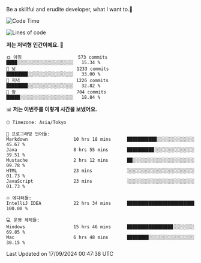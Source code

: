 Be a skillful and erudite developer, what I want to.👶

<!--START_SECTION:waka-->
![Code Time](http://img.shields.io/badge/Code%20Time-1%2C273%20hrs%207%20mins-blue)

![Lines of code](https://img.shields.io/badge/%EC%A0%80%EB%8A%94%20%EC%97%AC%ED%83%9C%EA%B9%8C%EC%A7%80%20-2.9%20million%20%EC%A4%84%EC%9D%98%20%EC%BD%94%EB%93%9C%EB%A5%BC%20%EC%9E%91%EC%84%B1%ED%96%88%EC%96%B4%EC%9A%94.-blue)

**저는 저녁형 인간이에요. 🦉** 

```text
🌞 아침                     573 commits         ████░░░░░░░░░░░░░░░░░░░░░   15.34 % 
🌆 낮　                     1233 commits        ████████░░░░░░░░░░░░░░░░░   33.00 % 
🌃 저녁                     1226 commits        ████████░░░░░░░░░░░░░░░░░   32.82 % 
🌙 밤　                     704 commits         █████░░░░░░░░░░░░░░░░░░░░   18.84 % 
```


📊 **저는 이번주를 이렇게 시간을 보냈어요.** 

```text
🕑︎ Timezone: Asia/Tokyo

💬 프로그래밍 언어들: 
Markdown                 10 hrs 18 mins      ███████████░░░░░░░░░░░░░░   45.67 % 
Java                     8 hrs 55 mins       ██████████░░░░░░░░░░░░░░░   39.51 % 
Mustache                 2 hrs 12 mins       ██░░░░░░░░░░░░░░░░░░░░░░░   09.78 % 
HTML                     23 mins             ░░░░░░░░░░░░░░░░░░░░░░░░░   01.73 % 
JavaScript               23 mins             ░░░░░░░░░░░░░░░░░░░░░░░░░   01.73 % 

🔥 에디터들: 
IntelliJ IDEA            22 hrs 34 mins      █████████████████████████   100.00 % 

💻 운영 체제들: 
Windows                  15 hrs 46 mins      █████████████████░░░░░░░░   69.85 % 
Mac                      6 hrs 48 mins       ████████░░░░░░░░░░░░░░░░░   30.15 % 
```


 Last Updated on 17/09/2024 00:47:38 UTC
<!--END_SECTION:waka-->
